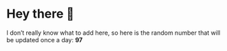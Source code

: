 # Hey there 👋

I don’t really know what to add here, so here is the random number that will be updated once a day: **97**
